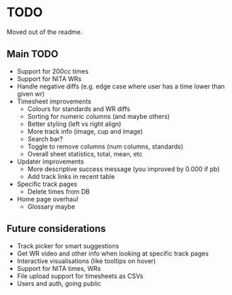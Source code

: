 # TODO
Moved out of the readme.

## Main TODO
- Support for 200cc times
- Support for NITA WRs
- Handle negative diffs (e.g. edge case where user has a time lower than given wr)
- Timesheet improvements
    - Colours for standards and WR diffs
    - Sorting for numeric columns (and maybe others)
    - Better styling (left vs right align)
    - More track info (image, cup and image)
    - Search bar?
    - Toggle to remove columns (num columns, standards)
    - Overall sheet statistics, total, mean, etc
- Updater improvements
    - More descriptive success message (you improved by 0.000 if pb)
    - Add track links in recent table
- Specific track pages
    - Delete times from DB
- Home page overhaul
    - Glossary maybe

## Future considerations
- Track picker for smart suggestions
- Get WR video and other info when looking at specific track pages
- Interactive visualisations (like tooltips on hover)
- Support for NITA times, WRs
- File upload support for timesheets as CSVs
- Users and auth, going public